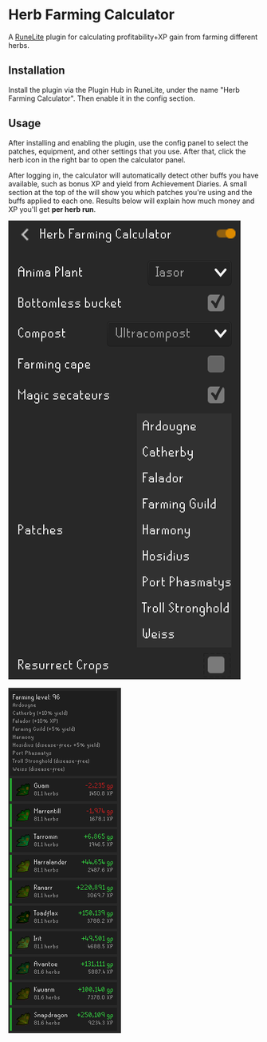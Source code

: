 # Herb Farming Calculator

A [RuneLite](https://runelite.net/) plugin for calculating profitability+XP gain from farming different herbs.

## Installation

Install the plugin via the Plugin Hub in RuneLite, under the name "Herb Farming Calculator". Then enable it in the config section.

## Usage

After installing and enabling the plugin, use the config panel to select the patches, equipment, and other settings that you use. After that, click the herb icon in the right bar to open the calculator panel.

After logging in, the calculator will automatically detect other buffs you have available, such as bonus XP and yield from Achievement Diaries. A small section at the top of the will show you which patches you're using and the buffs applied to each one. Results below will explain how much money and XP you'll get **per herb run**.

![Herb farming calculator config](/screenshots/config.png)

![Herb farming calculator panel](/screenshots/panel.png)
